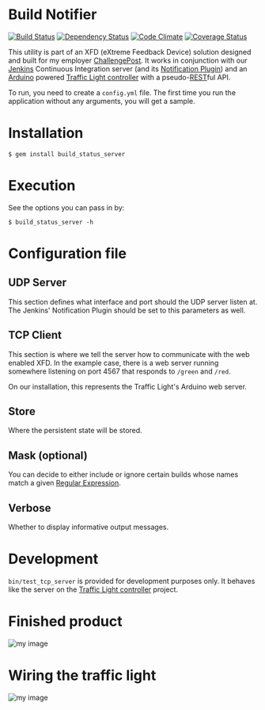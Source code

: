 # Build Notifier
[![Build Status](https://travis-ci.org/jcmuller/build_status_server.svg?branch=master)](https://travis-ci.org/jcmuller/build_status_server)
[![Dependency Status](https://gemnasium.com/jcmuller/build_status_server.png "Dependency Status")](https://gemnasium.com/jcmuller/build_status_server)
[![Code Climate](https://codeclimate.com/github/jcmuller/build_status_server/badges/gpa.svg)](https://codeclimate.com/github/jcmuller/build_status_server)
[![Coverage Status](https://img.shields.io/coveralls/jcmuller/build_status_server.svg)](https://coveralls.io/r/jcmuller/build_status_server?branch=master)

This utility is part of an XFD (eXtreme Feedback Device) solution designed and
built for my employer [ChallengePost](http://challengepost.com). It works in
conjunction with our [Jenkins](http://jenkins-ci.org) Continuous Integration
server (and its
[Notification Plugin](https://wiki.jenkins-ci.org/display/JENKINS/Notification+Plugin))
and an [Arduino](http://arduino.cc) powered
[Traffic Light controller](https://github.com/jcmuller/TrafficLightController)
with a
pseudo-[REST](http://en.wikipedia.org/wiki/Representational_state_transfer)ful
API.

To run, you need to create a `config.yml` file. The first time you run the
application without any arguments, you will get a sample.

# Installation

    $ gem install build_status_server

# Execution

See the options you can pass in by:

    $ build_status_server -h

# Configuration file
## UDP Server
This section defines what interface and port should the UDP server listen at.
The Jenkins' Notification Plugin should be set to this parameters as well.

## TCP Client
This section is where we tell the server how to communicate with the web
enabled XFD. In the example case, there is a web server running somewhere
listening on port 4567 that responds to `/green` and `/red`.

On our installation, this represents the Traffic Light's Arduino web server.

## Store
Where the persistent state will be stored.

## Mask (optional)
You can decide to either include or ignore certain builds whose names match a
given [Regular Expression](http://en.wikipedia.org/wiki/Regular_expression).

## Verbose
Whether to display informative output messages.

# Development

`bin/test_tcp_server` is provided for development purposes only. It behaves
like the server on the
[Traffic Light controller](https://github.com/jcmuller/TrafficLightController)
project.

# Finished product
![my image](http://i.imgur.com/aK5rs.jpg)

# Wiring the traffic light
![my image](http://i.imgur.com/gUpWe.jpg)
